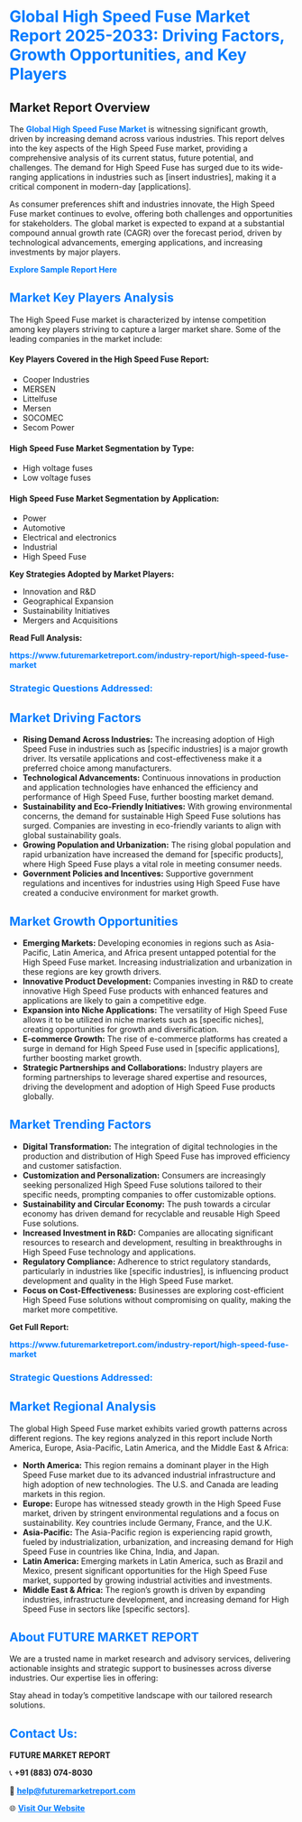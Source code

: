 <h1 style="color: #007BFF;">Global High Speed Fuse Market Report 2025-2033: Driving Factors, Growth Opportunities, and Key Players</h1>

<section id="overview">
<h2>Market Report Overview</h2>
<p>The <a href="https://www.futuremarketreport.com/industry-report/high-speed-fuse-market" style="color: #007BFF; text-decoration: none;"><strong>Global High Speed Fuse Market</strong></a> is witnessing significant growth, driven by increasing demand across various industries. This report delves into the key aspects of the High Speed Fuse market, providing a comprehensive analysis of its current status, future potential, and challenges. The demand for High Speed Fuse has surged due to its wide-ranging applications in industries such as [insert industries], making it a critical component in modern-day [applications].</p>
<p>As consumer preferences shift and industries innovate, the High Speed Fuse market continues to evolve, offering both challenges and opportunities for stakeholders. The global market is expected to expand at a substantial compound annual growth rate (CAGR) over the forecast period, driven by technological advancements, emerging applications, and increasing investments by major players.</p>
</section>

<section id="overview">
<p><a href="https://www.futuremarketreport.com/request-sample/reportId=111299" style="color: #007BFF; text-decoration: none;"><strong>Explore Sample Report Here</strong></a></p>
</section>

<section id="key-players">
<h2 style="color: #007BFF;">Market Key Players Analysis</h2>
<p>The High Speed Fuse market is characterized by intense competition among key players striving to capture a larger market share. Some of the leading companies in the market include:</p>
<h4>Key Players Covered in the High Speed Fuse Report:</h4>
<ul><li>Cooper Industries</li><li>MERSEN</li><li>Littelfuse</li><li>Mersen</li><li>SOCOMEC</li><li>Secom Power</li></ul>
<h4>High Speed Fuse Market Segmentation by Type:</h4>
<ul><li>High voltage fuses</li><li>Low voltage fuses</li></ul>

<h4>High Speed Fuse Market Segmentation by Application:</h4>
<ul><li>Power</li><li>Automotive</li><li>Electrical and electronics</li><li>Industrial</li><li>High Speed Fuse</li></ul>
<p><strong>Key Strategies Adopted by Market Players:</strong></p>
<ul>
<li>Innovation and R&D</li>
<li>Geographical Expansion</li>
<li>Sustainability Initiatives</li>
<li>Mergers and Acquisitions</li>
</ul>
</section>

<section>
<p><strong>Read Full Analysis: </strong></p><a href="https://www.futuremarketreport.com/industry-report/high-speed-fuse-market" style="color: #007BFF; text-decoration: none;"><strong>https://www.futuremarketreport.com/industry-report/high-speed-fuse-market</strong></a>
<h3 style="color: #007BFF;">Strategic Questions Addressed:</h3>
</section>

<section id="driving-factors">
<h2 style="color: #007BFF;">Market Driving Factors</h2>
<ul>
<li><strong>Rising Demand Across Industries:</strong> The increasing adoption of High Speed Fuse in industries such as [specific industries] is a major growth driver. Its versatile applications and cost-effectiveness make it a preferred choice among manufacturers.</li>
<li><strong>Technological Advancements:</strong> Continuous innovations in production and application technologies have enhanced the efficiency and performance of High Speed Fuse, further boosting market demand.</li>
<li><strong>Sustainability and Eco-Friendly Initiatives:</strong> With growing environmental concerns, the demand for sustainable High Speed Fuse solutions has surged. Companies are investing in eco-friendly variants to align with global sustainability goals.</li>
<li><strong>Growing Population and Urbanization:</strong> The rising global population and rapid urbanization have increased the demand for [specific products], where High Speed Fuse plays a vital role in meeting consumer needs.</li>
<li><strong>Government Policies and Incentives:</strong> Supportive government regulations and incentives for industries using High Speed Fuse have created a conducive environment for market growth.</li>
</ul>
</section>

<section id="growth-opportunities">
<h2 style="color: #007BFF;">Market Growth Opportunities</h2>
<ul>
<li><strong>Emerging Markets:</strong> Developing economies in regions such as Asia-Pacific, Latin America, and Africa present untapped potential for the High Speed Fuse market. Increasing industrialization and urbanization in these regions are key growth drivers.</li>
<li><strong>Innovative Product Development:</strong> Companies investing in R&D to create innovative High Speed Fuse products with enhanced features and applications are likely to gain a competitive edge.</li>
<li><strong>Expansion into Niche Applications:</strong> The versatility of High Speed Fuse allows it to be utilized in niche markets such as [specific niches], creating opportunities for growth and diversification.</li>
<li><strong>E-commerce Growth:</strong> The rise of e-commerce platforms has created a surge in demand for High Speed Fuse used in [specific applications], further boosting market growth.</li>
<li><strong>Strategic Partnerships and Collaborations:</strong> Industry players are forming partnerships to leverage shared expertise and resources, driving the development and adoption of High Speed Fuse products globally.</li>
</ul>
</section>

<section id="trending-factors">
<h2 style="color: #007BFF;">Market Trending Factors</h2>
<ul>
<li><strong>Digital Transformation:</strong> The integration of digital technologies in the production and distribution of High Speed Fuse has improved efficiency and customer satisfaction.</li>
<li><strong>Customization and Personalization:</strong> Consumers are increasingly seeking personalized High Speed Fuse solutions tailored to their specific needs, prompting companies to offer customizable options.</li>
<li><strong>Sustainability and Circular Economy:</strong> The push towards a circular economy has driven demand for recyclable and reusable High Speed Fuse solutions.</li>
<li><strong>Increased Investment in R&D:</strong> Companies are allocating significant resources to research and development, resulting in breakthroughs in High Speed Fuse technology and applications.</li>
<li><strong>Regulatory Compliance:</strong> Adherence to strict regulatory standards, particularly in industries like [specific industries], is influencing product development and quality in the High Speed Fuse market.</li>
<li><strong>Focus on Cost-Effectiveness:</strong> Businesses are exploring cost-efficient High Speed Fuse solutions without compromising on quality, making the market more competitive.</li>
</ul>
</section>

<section>
<p><strong>Get Full Report: </strong></p><a href="https://www.futuremarketreport.com/industry-report/high-speed-fuse-market" style="color: #007BFF; text-decoration: none;"><strong>https://www.futuremarketreport.com/industry-report/high-speed-fuse-market</strong></a>
<h3 style="color: #007BFF;">Strategic Questions Addressed:</h3>
</section>


<section id="regional-analysis">
<h2 style="color: #007BFF;">Market Regional Analysis</h2>
<p>The global High Speed Fuse market exhibits varied growth patterns across different regions. The key regions analyzed in this report include North America, Europe, Asia-Pacific, Latin America, and the Middle East & Africa:</p>
<ul>
<li><strong>North America:</strong> This region remains a dominant player in the High Speed Fuse market due to its advanced industrial infrastructure and high adoption of new technologies. The U.S. and Canada are leading markets in this region.</li>
<li><strong>Europe:</strong> Europe has witnessed steady growth in the High Speed Fuse market, driven by stringent environmental regulations and a focus on sustainability. Key countries include Germany, France, and the U.K.</li>
<li><strong>Asia-Pacific:</strong> The Asia-Pacific region is experiencing rapid growth, fueled by industrialization, urbanization, and increasing demand for High Speed Fuse in countries like China, India, and Japan.</li>
<li><strong>Latin America:</strong> Emerging markets in Latin America, such as Brazil and Mexico, present significant opportunities for the High Speed Fuse market, supported by growing industrial activities and investments.</li>
<li><strong>Middle East & Africa:</strong> The region’s growth is driven by expanding industries, infrastructure development, and increasing demand for High Speed Fuse in sectors like [specific sectors].</li>
</ul>
</section>

<footer>
<h2 style="color: #007BFF;">About FUTURE MARKET REPORT</h2>
<p>We are a trusted name in market research and advisory services, delivering actionable insights and strategic support to businesses across diverse industries. Our expertise lies in offering:</p>

<p>Stay ahead in today’s competitive landscape with our tailored research solutions.</p>

<h2 style="color: #007BFF;">Contact Us:</h2>
<p><strong>FUTURE MARKET REPORT</strong></p>
<p>📞 <strong>+91 (883) 074-8030</strong></p>
<p>📧 <strong><a href="mailto:help@futuremarketreport.com" style="color: #007BFF;">help@futuremarketreport.com</a></strong></p>
<p>🌐 <strong><a href="https://www.futuremarketreport.com/" style="color: #007BFF;">Visit Our Website</a></strong></p>
</footer>